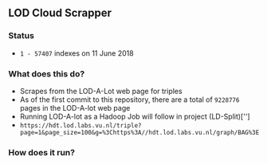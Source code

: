 ## LOD Cloud Scrapper

### Status

* ```1 - 57407``` indexes on 11 June 2018

### What does this do?

* Scrapes from the LOD-A-Lot web page for triples
* As of the first commit to this repository, there are a total of ```9228776``` pages in the LOD-A-lot web page
* Running LOD-A-lot as a Hadoop Job will follow in project (LD-Split)['']
* ```https://hdt.lod.labs.vu.nl/triple?page=1&page_size=100&g=%3Chttps%3A//hdt.lod.labs.vu.nl/graph/BAG%3E```

### How does it run?